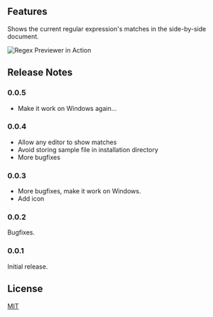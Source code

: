 ## Features

Shows the current regular expression's matches in the side-by-side document.

![Regex Previewer in Action](https://github.com/chrmarti/vscode-regex/raw/master/images/in_action.gif)

## Release Notes

### 0.0.5

- Make it work on Windows again...

### 0.0.4

- Allow any editor to show matches
- Avoid storing sample file in installation directory
- More bugfixes

### 0.0.3

- More bugfixes, make it work on Windows.
- Add icon

### 0.0.2

Bugfixes.

### 0.0.1

Initial release.

## License

[MIT](https://github.com/chrmarti/vscode-regex/blob/master/LICENSE)
